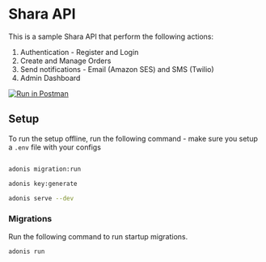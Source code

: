 # Shara API

This is a sample Shara API that perform the following actions: 

1. Authentication - Register and Login
2. Create and Manage Orders
3. Send notifications - Email (Amazon SES) and SMS (Twilio)
4. Admin Dashboard

[![Run in Postman](https://run.pstmn.io/button.svg)](https://app.getpostman.com/run-collection/1b1635bef9083f5d63a4)

## Setup

To run the setup offline, run the following command - make sure you setup a `.env` file with your configs

```bash

adonis migration:run

adonis key:generate

adonis serve --dev
```

### Migrations

Run the following command to run startup migrations.

```js
adonis run
```
